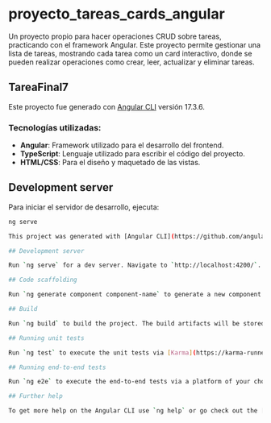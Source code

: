 # proyecto_tareas_cards_angular

Un proyecto propio para hacer operaciones CRUD sobre tareas, practicando con el framework Angular. Este proyecto permite gestionar una lista de tareas, mostrando cada tarea como un card interactivo, donde se pueden realizar operaciones como crear, leer, actualizar y eliminar tareas.

## TareaFinal7

Este proyecto fue generado con [Angular CLI](https://github.com/angular/angular-cli) versión 17.3.6.

### Tecnologías utilizadas:

- **Angular**: Framework utilizado para el desarrollo del frontend.
- **TypeScript**: Lenguaje utilizado para escribir el código del proyecto.
- **HTML/CSS**: Para el diseño y maquetado de las vistas.

## Development server

Para iniciar el servidor de desarrollo, ejecuta:

```bash
ng serve

This project was generated with [Angular CLI](https://github.com/angular/angular-cli) version 17.3.6.

## Development server

Run `ng serve` for a dev server. Navigate to `http://localhost:4200/`. The application will automatically reload if you change any of the source files.

## Code scaffolding

Run `ng generate component component-name` to generate a new component. You can also use `ng generate directive|pipe|service|class|guard|interface|enum|module`.

## Build

Run `ng build` to build the project. The build artifacts will be stored in the `dist/` directory.

## Running unit tests

Run `ng test` to execute the unit tests via [Karma](https://karma-runner.github.io).

## Running end-to-end tests

Run `ng e2e` to execute the end-to-end tests via a platform of your choice. To use this command, you need to first add a package that implements end-to-end testing capabilities.

## Further help

To get more help on the Angular CLI use `ng help` or go check out the [Angular CLI Overview and Command Reference](https://angular.io/cli) page.
